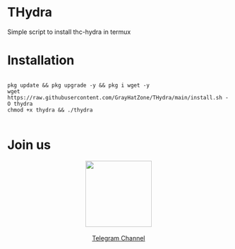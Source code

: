 # THydra

Simple script to install thc-hydra in termux

# Installation

<pre>
<code>
pkg update && pkg upgrade -y && pkg i wget -y
wget https://raw.githubusercontent.com/GrayHatZone/THydra/main/install.sh -O thydra
chmod +x thydra && ./thydra
</code>
</pre>

# Join us

<p align="center"><a href="https://t.me/GrayHatZone"><img src="https://upload.wikimedia.org/wikipedia/commons/thumb/8/82/Telegram_logo.svg/512px-Telegram_logo.svg.png" width=150 height=150 /><br/><br/>Telegram Channel</a></p>

